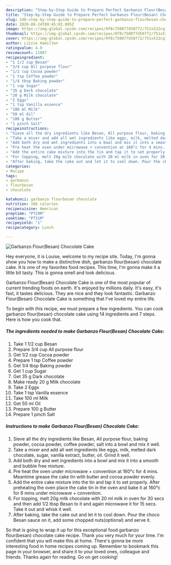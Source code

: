```yaml
---
description: "Step-by-Step Guide to Prepare Perfect Garbanzo Flour(Besan) Chocolate Cake"
title: "Step-by-Step Guide to Prepare Perfect Garbanzo Flour(Besan) Chocolate Cake"
slug: 148-step-by-step-guide-to-prepare-perfect-garbanzo-flourbesan-chocolate-cake
date: 2020-08-24T09:45:03.895Z
image: https://img-global.cpcdn.com/recipes/9f8c750077d50772/751x532cq70/garbanzo-flourbesan-chocolate-cake-recipe-main-photo.jpg
thumbnail: https://img-global.cpcdn.com/recipes/9f8c750077d50772/751x532cq70/garbanzo-flourbesan-chocolate-cake-recipe-main-photo.jpg
cover: https://img-global.cpcdn.com/recipes/9f8c750077d50772/751x532cq70/garbanzo-flourbesan-chocolate-cake-recipe-main-photo.jpg
author: Lizzie Hamilton
ratingvalue: 4.9
reviewcount: 11087
recipeingredient:
- "1 1/2 cup Besan"
- "3/4 cup All purpose flour"
- "1/2 cup Cocoa powder"
- "1 tsp Coffee powder"
- "1/4 tbsp Baking powder"
- "1 cup Sugar"
- "35 g Dark chocolate"
- "20 g Milk chocolate"
- "2 Eggs"
- "1 tsp Vanilla essence"
- "100 ml Milk"
- "50 ml Oil"
- "100 g Butter"
- "1 pinch Salt"
recipeinstructions:
- "Sieve all the dry ingredients like Besan, All purpose flour, baking powder, cocoa powder, coffee powder, salt into a bowl and mix it well."
- "Take a mixer and add all wet ingredients like eggs, milk, melted dark chocolate, sugar, vanilla extract, butter, oil. Grind it well."
- "Add both dry and wet ingredients into a bowl and mix it into a smooth and bubble free mixture."
- "Pre heat the oven under microwave + convention at 160°c for 4 mins. Meantime grease the cake tin with butter and cocoa powder evenly."
- "Add the entire cake mixture into the tin and tap it to set properly. After preheating the oven place the cake tin in the oven and bake it at 160°c for 6 mins under microwave + convention."
- "For topping, melt 20g milk chocolate with 20 ml milk in oven for 30 secs and then add 1/2 tbsp Besan to it and again microwave it for 15 secs. Take it out and whisk it well."
- "After baking, take the cake out and let it to cool down. Pour the choco Besan sauce on it, add some chopped nuts(optional) and serve it."
categories:
- Recipe
tags:
- garbanzo
- flourbesan
- chocolate

katakunci: garbanzo flourbesan chocolate 
nutrition: 166 calories
recipecuisine: American
preptime: "PT29M"
cooktime: "PT31M"
recipeyield: "1"
recipecategory: Lunch

---
```



![Garbanzo Flour(Besan) Chocolate Cake](https://img-global.cpcdn.com/recipes/9f8c750077d50772/751x532cq70/garbanzo-flourbesan-chocolate-cake-recipe-main-photo.jpg)

Hey everyone, it is Louise, welcome to my recipe site. Today, I'm gonna show you how to make a distinctive dish, garbanzo flour(besan) chocolate cake. It is one of my favorites food recipes. This time, I'm gonna make it a little bit tasty. This is gonna smell and look delicious.

Garbanzo Flour(Besan) Chocolate Cake is one of the most popular of current trending foods on earth. It's enjoyed by millions daily. It's easy, it's fast, it tastes delicious. They are nice and they look fantastic. Garbanzo Flour(Besan) Chocolate Cake is something that I've loved my entire life.




To begin with this recipe, we must prepare a few ingredients. You can cook garbanzo flour(besan) chocolate cake using 14 ingredients and 7 steps. Here is how you cook that.

<!--inarticleads1-->

##### The ingredients needed to make Garbanzo Flour(Besan) Chocolate Cake:

1. Take 1 1/2 cup Besan
1. Prepare 3/4 cup All purpose flour
1. Get 1/2 cup Cocoa powder
1. Prepare 1 tsp Coffee powder
1. Get 1/4 tbsp Baking powder
1. Get 1 cup Sugar
1. Get 35 g Dark chocolate
1. Make ready 20 g Milk chocolate
1. Take 2 Eggs
1. Take 1 tsp Vanilla essence
1. Take 100 ml Milk
1. Get 50 ml Oil
1. Prepare 100 g Butter
1. Prepare 1 pinch Salt




<!--inarticleads2-->

##### Instructions to make Garbanzo Flour(Besan) Chocolate Cake:

1. Sieve all the dry ingredients like Besan, All purpose flour, baking powder, cocoa powder, coffee powder, salt into a bowl and mix it well.
1. Take a mixer and add all wet ingredients like eggs, milk, melted dark chocolate, sugar, vanilla extract, butter, oil. Grind it well.
1. Add both dry and wet ingredients into a bowl and mix it into a smooth and bubble free mixture.
1. Pre heat the oven under microwave + convention at 160°c for 4 mins. Meantime grease the cake tin with butter and cocoa powder evenly.
1. Add the entire cake mixture into the tin and tap it to set properly. After preheating the oven place the cake tin in the oven and bake it at 160°c for 6 mins under microwave + convention.
1. For topping, melt 20g milk chocolate with 20 ml milk in oven for 30 secs and then add 1/2 tbsp Besan to it and again microwave it for 15 secs. Take it out and whisk it well.
1. After baking, take the cake out and let it to cool down. Pour the choco Besan sauce on it, add some chopped nuts(optional) and serve it.




So that is going to wrap it up for this exceptional food garbanzo flour(besan) chocolate cake recipe. Thank you very much for your time. I'm confident that you will make this at home. There's gonna be more interesting food in home recipes coming up. Remember to bookmark this page in your browser, and share it to your loved ones, colleague and friends. Thanks again for reading. Go on get cooking!
